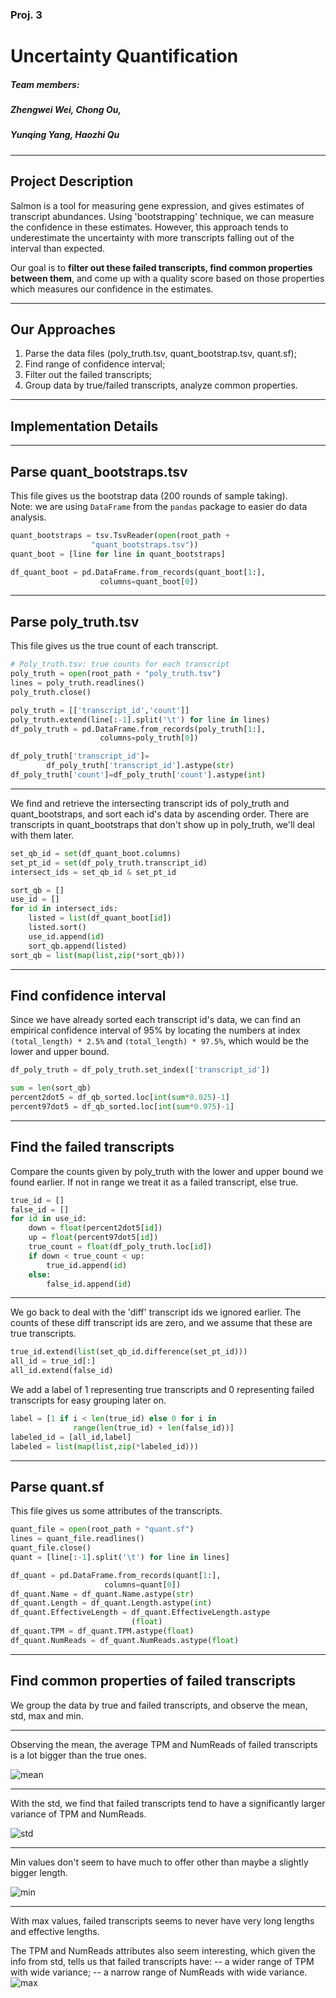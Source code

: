 <!-- $theme: gaia -->
### Proj. 3
# Uncertainty Quantification
##### Team members: 
##### Zhengwei Wei, Chong Ou, 
##### Yunqing Yang, Haozhi Qu

---

## Project Description
Salmon is a tool for measuring gene expression, and gives estimates of transcript abundances. Using 'bootstrapping' technique, we can measure the confidence in these estimates. However, this approach tends to underestimate the uncertainty with more transcripts falling out of the interval than expected. 

Our goal is to <b>filter out these failed transcripts, find common properties between them</b>, and come up with a quality score based on those properties which measures our confidence in the estimates. 

---

## Our Approaches
1. Parse the data files (poly_truth.tsv, quant_bootstrap.tsv, quant.sf);
2. Find range of confidence interval;
3. Filter out the failed transcripts;
4. Group data by true/failed transcripts, analyze common properties.
---

## Implementation Details

---

## Parse quant_bootstraps.tsv
This file gives us the bootstrap data (200 rounds of sample taking).  
Note: we are using `DataFrame` from the `pandas` package to easier do data analysis.
```python
quant_bootstraps = tsv.TsvReader(open(root_path + 
				  "quant_bootstraps.tsv"))
quant_boot = [line for line in quant_bootstraps]
```
```python
df_quant_boot = pd.DataFrame.from_records(quant_boot[1:], 
				    columns=quant_boot[0])
```
---

## Parse poly_truth.tsv
This file gives us the true count of each transcript.
```python
# Poly_truth.tsv: true counts for each transcript
poly_truth = open(root_path + "poly_truth.tsv")
lines = poly_truth.readlines()
poly_truth.close()

poly_truth = [['transcript_id','count']]
poly_truth.extend(line[:-1].split('\t') for line in lines)
df_poly_truth = pd.DataFrame.from_records(poly_truth[1:], 
				    columns=poly_truth[0])
```
```python
df_poly_truth['transcript_id']=
		df_poly_truth['transcript_id'].astype(str)
df_poly_truth['count']=df_poly_truth['count'].astype(int)
```

---

We find and retrieve the intersecting transcript ids of poly_truth and quant_bootstraps, and sort each id's data by ascending order. There are transcripts in quant_bootstraps that don't show up in poly_truth, we'll deal with them later.
```python
set_qb_id = set(df_quant_boot.columns)
set_pt_id = set(df_poly_truth.transcript_id)
intersect_ids = set_qb_id & set_pt_id 

sort_qb = []
use_id = []
for id in intersect_ids:
    listed = list(df_quant_boot[id])
    listed.sort()
    use_id.append(id)
    sort_qb.append(listed)
sort_qb = list(map(list,zip(*sort_qb)))
```
---
## Find confidence interval
Since we have already sorted each transcript id's data, we can find an empirical confidence interval of 95% by locating the numbers at index `(total_length) * 2.5%` and `(total_length) * 97.5%`, which would be the lower and upper bound.
```python
df_poly_truth = df_poly_truth.set_index(['transcript_id'])

sum = len(sort_qb)
percent2dot5 = df_qb_sorted.loc[int(sum*0.025)-1]
percent97dot5 = df_qb_sorted.loc[int(sum*0.975)-1]
```
---
## Find the failed transcripts  
Compare the counts given by poly_truth with the lower and upper bound we found earlier. If not in range we treat it as a failed transcript, else true.
```python
true_id = []
false_id = []
for id in use_id:
    down = float(percent2dot5[id])
    up = float(percent97dot5[id])
    true_count = float(df_poly_truth.loc[id])
    if down < true_count < up: 
        true_id.append(id)
    else: 
        false_id.append(id)
```
---
We go back to deal with the 'diff' transcript ids we ignored earlier. The counts of these diff transcript ids are zero, and we assume that these are true transcripts.
```python
true_id.extend(list(set_qb_id.difference(set_pt_id)))
all_id = true_id[:]
all_id.extend(false_id)
```
We add a label of 1 representing true transcripts and 0 representing failed transcripts for easy grouping later on.
```python
label = [1 if i < len(true_id) else 0 for i in 
		      range(len(true_id) + len(false_id))]
labeled_id = [all_id,label]
labeled = list(map(list,zip(*labeled_id)))
```
---
## Parse quant.sf
This file gives us some attributes of the transcripts.


```python
quant_file = open(root_path + "quant.sf")
lines = quant_file.readlines()
quant_file.close()
quant = [line[:-1].split('\t') for line in lines]
```
```python
df_quant = pd.DataFrame.from_records(quant[1:], 
					 columns=quant[0])
df_quant.Name = df_quant.Name.astype(str)
df_quant.Length = df_quant.Length.astype(int)
df_quant.EffectiveLength = df_quant.EffectiveLength.astype
						   (float)
df_quant.TPM = df_quant.TPM.astype(float)
df_quant.NumReads = df_quant.NumReads.astype(float)
```
---

## Find common properties of failed transcripts

We group the data by true and failed transcripts, and observe the mean, std, max and min.  

---

Observing the mean, the average TPM and NumReads of failed transcripts is a lot bigger than the true ones.  

![mean](mean.png)

---

With the std, we find that failed transcripts tend to have a significantly larger variance of TPM and NumReads.  

![std](std.png)

---

Min values don't seem to have much to offer other than maybe a slightly bigger length.

![min](min.png)

---

With max values, failed transcripts seems to never have very long lengths and effective lengths.

The TPM and NumReads attributes also seem interesting, which given the info from std, tells us that failed transcripts have:
-- a wider range of TPM with wide variance;
-- a narrow range of NumReads with wide variance.
![max](max.png)


